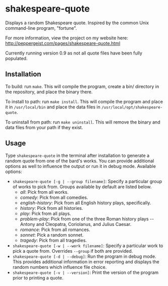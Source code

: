 # shakespeare-quote
Displays a random Shakespeare quote. Inspired by the common Unix command-line program, "fortune".

For more information, view the project on my website here: http://peppergeist.com/pages/shakespeare-quote.html



Currently running version 0.9 as not all quote files have been fully populated.

## Installation

To build: run `make`. This will compile the program, create a bin/ directory in the repository, and place the binary there.

To install to path: run `make install`. This will compile the program and place it in `/usr/local/bin` and place the data files in `/usr/local/opt/shakespeare-quote`.

To uninstall from path: run `make uninstall`. This will remove the binary and data files from your path if they exist.


## Usage

Type `shakespeare-quote` in the terminal after installation to generate a random quote from one of the bard's works. You can provide additional options as well to influence the output or run it in debug mode. Available options:

* `shakespeare-quote [-g | --group filename]`: Specify a particular group of works to pick from. Groups available by default are listed below.
  * _all_: Pick from all works.
  * _comedy_: Pick from all comedies.
  * _english-history_: Pick from all English history plays, specifically.
  * _history_: Pick from all histories.
  * _play_: Pick from all plays.
  * _problem-play_: Pick from one of the three Roman history plays -- Antony and Cleopatra, Coriolanus, and Julius Caesar.
  * _romance_: Pick from all romances.
  * _sonnet_: Pick a random sonnet.
  * _tragedy_: Pick from all tragedies.
* `shakespeare-quote [-w | --work filename]`: Specify a particular work to pick a quote from. Overrides `--group` if both are provided.
* `shakespeare-quote [-d | --debug]`: Run the program in debug mode. This provides additional information in error reporting and displays the random numbers which influence file choice.
* `shakespeare-quote [-v | --version]`: Print the version of the program prior to printing a quote.